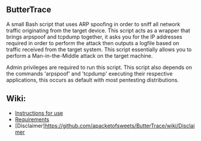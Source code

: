 ## ButterTrace

A small Bash script that uses ARP spoofing in order to sniff all network traffic originating from the target device. This script acts as a wrapper that brings arpspoof and tcpdump together, it asks you for the IP addresses required in order to perform the attack then outputs a logfile based on traffic received from the target system. This script essentially allows you to perform a Man-in-the-Middle attack on the target machine.

Admin privileges are required to run this script. This script also depends on the commands 'arpspoof' and 'tcpdump' executing their respective applications, this occurs as default with most pentesting distributions.

## Wiki:
* [Instructions for use](https://github.com/apacketofsweets/ButterTrace/wiki/Instructions-for-use)
* [Requirements](https://github.com/apacketofsweets/ButterTrace/wiki/Requirements)
* [Disclaimer]https://github.com/apacketofsweets/ButterTrace/wiki/Disclaimer

